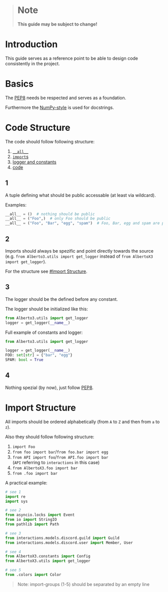 > # **Note**
> 
> **This guide may be subject to change!**

# Introduction

This guide serves as a reference point to be able to design code consistently in the project.


# Basics

The [PEP8] needs be respected and serves as a foundation.

Furthermore the [NumPy-style][] is used for docstrings.


# Code Structure

The code should follow following structure:
  1. [`__all__`](#1)
  2. [`import`s](#2)
  3. [logger and constants](#3)
  4. [code](#4)

## 1
A tuple defining what should be public accessable (at least via wildcard).

Examples:
~~~py
__all__ = ()  # nothing should be public
__all__ = ("Foo",)  # only Foo should be public
__all__ = ("Foo", "Bar", "egg", "spam")  # Foo, Bar, egg and spam are public
~~~

## 2
Imports should always be spezific and point directly towards the source (e.g. `from Alberto3.utils import get_logger` instead of `from AlbertoX3 import get_logger`).

For the structure see [#Import Structure](#import-structure).

## 3
The logger should be the defined before any constant.

The logger should be initialized like this:
~~~py
from Alberto3.utils import get_logger
logger = get_logger(__name__)
~~~

Full example of constants and logger:
~~~py
from Alberto3.utils import get_logger

logger = get_logger(__name__)
FOO: set[str] = {"bar", "egg"}
SPAM: bool = True
~~~

## 4
Nothing spezial (by now), just follow [PEP8][].


# Import Structure
All imports should be ordered alphabetically (from `A` to `Z` and then from `a` to `z`).

Also they should follow following structure:
1. `import Foo`
2. `from foo import bar`/`from foo.bar import egg`
3. `from API import foo`/`from API.foo import bar`</br>
   (`API` referring to `interactions` in this case)
4. `from AlbertoX3.foo import bar`
5. `from .foo import bar`

A practical example:
~~~py
# see 1
import re
import sys

# see 2
from asyncio.locks import Event
from io import StringIO
from pathlib import Path

# see 3
from interactions.models.discord.guild import Guild
from interactions.models.discord.user import Member, User

# see 4
from AlbertoX3.constants import Config
from AlbertoX3.utils import get_logger

# see 5
from .colors import Color
~~~
> Note: import-groups (1-5) should be separated by an empty line


<!--- References --->
[PEP8]: https://www.python.org/dev/peps/pep-0008/
[NumPy-style]: https://numpydoc.readthedocs.io/en/latest/format.html
